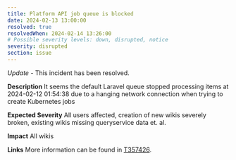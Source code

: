 ```yaml
---
title: Platform API job queue is blocked
date: 2024-02-13 13:00:00
resolved: true
resolvedWhen: 2024-02-14 13:26:00
# Possible severity levels: down, disrupted, notice
severity: disrupted
section: issue
---
```


*Update* - This incident has been resolved.

__Description__ It seems the default Laravel queue stopped processing items at 2024-02-12 01:54:38 due to a hanging network connection when trying to create Kubernetes jobs

__Expected Severity__ All users affected, creation of new wikis severely broken, existing wikis missing queryservice data et. al.

__Impact__ All wikis

__Links__ More information can be found in [T357426](https://phabricator.wikimedia.org/T357426).
